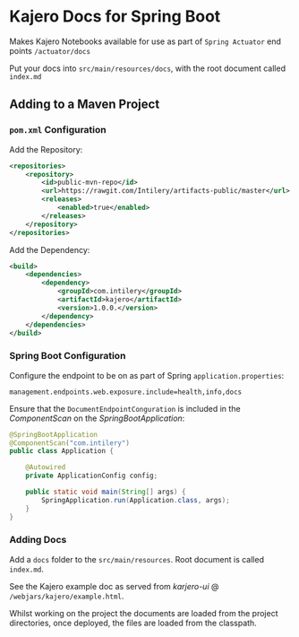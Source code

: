 # Kajero Docs for Spring Boot

Makes Kajero Notebooks available for use as part of `Spring Actuator` end points `/actuator/docs`

Put your docs into `src/main/resources/docs`, with the root document called `index.md`

## Adding to a Maven Project

### `pom.xml` Configuration

Add the Repository:
```xml
<repositories>
    <repository>
        <id>public-mvn-repo</id>
        <url>https://rawgit.com/Intilery/artifacts-public/master</url>
        <releases>
            <enabled>true</enabled>
        </releases>
    </repository>
</repositories>
```

Add the Dependency:
```xml
<build>
    <dependencies>
        <dependency>
            <groupId>com.intilery</groupId>
            <artifactId>kajero</artifactId>
            <version>1.0.0.</version>
        </dependency>
    </dependencies>
</build>
```

### Spring Boot Configuration

Configure the endpoint to be on as part of Spring `application.properties`:
```
management.endpoints.web.exposure.include=health,info,docs
```

Ensure that the `DocumentEndpointConguration` is included in the _ComponentScan_ on the _SpringBootApplication_:
```java
@SpringBootApplication
@ComponentScan("com.intilery")
public class Application {

    @Autowired
    private ApplicationConfig config;

    public static void main(String[] args) {
        SpringApplication.run(Application.class, args);
    }
}
```

### Adding Docs

Add a `docs` folder to the `src/main/resources`. Root document is called `index.md`.

See the Kajero example doc as served from _karjero-ui_ @ `/webjars/kajero/example.html`.

Whilst working on the project the documents are loaded from the project directories, once deployed, the files are loaded from the classpath.

